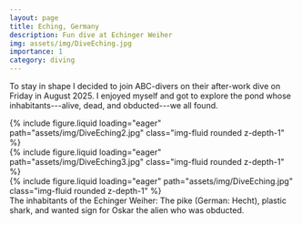 ```yaml
---
layout: page
title: Eching, Germany
description: Fun dive at Echinger Weiher
img: assets/img/DiveEching.jpg
importance: 1
category: diving
---
```


To stay in shape I decided to join ABC-divers on their after-work dive on Friday in August 2025. I enjoyed myself and got to explore the pond whose inhabitants---alive, dead, and obducted---we all found.

<div class="row mt-3">
    <div class="col-sm mt-3 mt-md-0">
        {% include figure.liquid loading="eager" path="assets/img/DiveEching2.jpg" class="img-fluid rounded z-depth-1" %}
    </div>
    <div class="col-sm mt-3 mt-md-0">
        {% include figure.liquid loading="eager" path="assets/img/DiveEching3.jpg" class="img-fluid rounded z-depth-1" %}
    </div>
        <div class="col-sm mt-3 mt-md-0">
        {% include figure.liquid loading="eager" path="assets/img/DiveEching.jpg" class="img-fluid rounded z-depth-1" %}
    </div>
</div>
<div class="caption">
    The inhabitants of the Echinger Weiher: The pike (German: Hecht), plastic shark, and wanted sign for Oskar the alien who was obducted.
</div>
